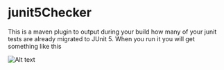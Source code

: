 # junit5Checker

This is a maven plugin to output during your build how many of your junit tests are already migrated to JUnit 5. When you run it you will get something like this 

![Alt text](https://imgur.com/9GooVL7)
